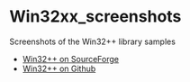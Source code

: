 # Win32xx_screenshots
Screenshots of the Win32++ library samples
- [Win32++ on SourceForge](https://sourceforge.net/projects/win32-framework/)
- [Win32++ on Github](https://github.com/DavidNash2024/Win32xx) 
